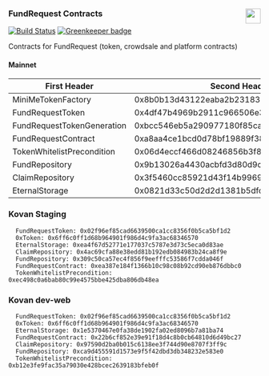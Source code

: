 ### FundRequest Contracts<img align="right" src="https://fundrequest.io/assets/img/logo.png" height="30px" />

[![Build Status](https://img.shields.io/travis/FundRequest/contracts.svg?style=for-the-badge)](https://img.shields.io/travis/FundRequest/contracts.svg?style=for-the-badge) 
[![Greenkeeper badge](https://badges.greenkeeper.io/FundRequest/contracts.svg)](https://greenkeeper.io/)

Contracts for FundRequest (token, crowdsale and platform contracts)


#### Mainnet

| First Header  | Second Header |
| ------------- | ------------- |
| MiniMeTokenFactory  | 0x8b0b13d43122eaba2b2318387dc6a368ce398f6a  |
| FundRequestToken  | 0x4df47b4969b2911c966506e3592c41389493953b  |
| FundRequestTokenGeneration  | 0xbcc546eb5a290977180f85cafaa712019893729c  |
| FundRequestContract  | 0xa8aa4ce1bcd0d78bf19889f389cd030dfc96275e  |
| TokenWhitelistPrecondition  | 0x06d4eccf466d08246856b3f8fc52b13a51cf01ca  |
| FundRepository  | 0x9b13026a4430acbfd3d80d9dea2cebc4e7d1d79a  |
| ClaimRepository  | 0x3f5460cc85921d43f14b99699bfc87ab8aa3ab97  |
| EternalStorage  | 0x0821d33c50d2d2d1381b5dfca34900bacad909a7  |


### Kovan Staging

```
  FundRequestToken: 0x02f96ef85cad6639500ca1cc8356f0b5ca5bf1d2
  0xToken: 0x6ff6c0ff1d68b964901f986d4c9fa3ac68346570
  EternalStorage: 0xea4f67d52771e177037c5787e3d73c5eca0d83ae
  ClaimRepository: 0x4ac69cfa88e38edd81b192edb084983b24ca8f9e
  FundRepository: 0x309c50ca57ec4f856f9eefffc53586f7cdda046f
  FundRequestContract: 0xea387e184f1366b10c98c08b92cd90eb876dbbc0
  TokenWhitelistPrecondition: 0xec498c0a6bab80c99e4575bbe425dba806db48ea
```




### Kovan dev-web

```
  FundRequestToken: 0x02f96ef85cad6639500ca1cc8356f0b5ca5bf1d2
  0xToken: 0x6ff6c0ff1d68b964901f986d4c9fa3ac68346570
  EternalStorage: 0x1e5370467e0fa38de1902fa02ed8096b7a81ba74
  FundRequestContract: 0x22b6cf852e39e91f18d4c8b0cb64810d6d49bc27
  ClaimRepository: 0x97590d2ba0b015c6138ee3f744d90e8707f3ff9c
  FundRepository: 0xca9d455591d1573e9f5f42dbd3db348232e583e0
  TokenWhitelistPrecondition: 0xb12e3fe9fac35a79030e428bcec2639183bfeb0f
```